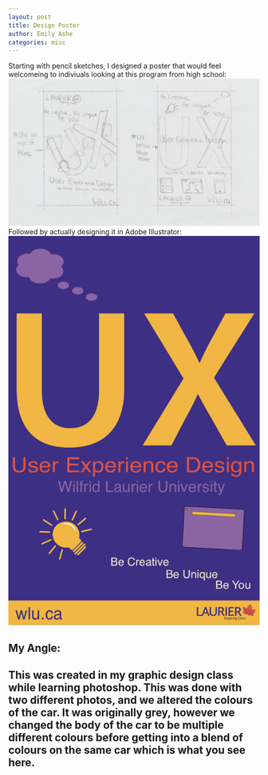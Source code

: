 ```yaml
---
layout: post
title: Design Poster
author: Emily Ashe
categories: misc
---
```




Starting with pencil sketches, I designed a poster that would feel welcomeing to indiviuals looking at this program from high school:
![Netlify CMS Screenshot](/assets/img/uploads/pencilposter.jpeg)
Followed by actually designing it in Adobe Illustrator:
![Netlify CMS Screenshot|512x397,20%](/assets/img/uploads/illustratorposter.jpeg)

**My Angle:**
---
This was created in my graphic design class while learning photoshop. This was done with two different photos, and we altered the colours of the car. It was originally grey, however we changed the body of the car to be multiple different colours before getting into a blend of colours on the same car which is what you see here.
-
